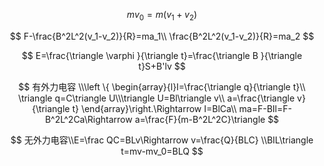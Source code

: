 $$
mv_0=m(v_1+v_2)
$$

$$
F-\frac{B^2L^2(v_1-v_2)}{R}=ma_1\\
\frac{B^2L^2(v_1-v_2)}{R}=ma_2
$$

$$
E=\frac{\triangle \varphi }{\triangle t}=\frac{\triangle B }{\triangle t}S+B'lv
$$

$$
有外力电容
\\\left \{ \begin{array}{l}I=\frac{\triangle q}{\triangle t}\\ \triangle q=C\triangle U\\\triangle U=Bl\triangle v\\ a=\frac{\triangle v}{\triangle t} \end{array}\right.\Rightarrow I=BlCa\\
ma=F-BIl=F-B^2L^2Ca\Rightarrow a=\frac{F}{m-B^2L^2C}\triangle
$$

$$
无外力电容\\E=\frac QC=BLv\Rightarrow v=\frac{Q}{BLC}
\\BIL\triangle t=mv-mv_0=BLQ
$$

